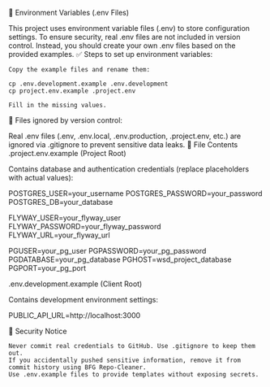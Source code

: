 📌 Environment Variables (.env Files)

This project uses environment variable files (.env) to store configuration settings. To ensure security, real .env files are not included in version control. Instead, you should create your own .env files based on the provided examples.
✅ Steps to set up environment variables:

    Copy the example files and rename them:

    cp .env.development.example .env.development
    cp project.env.example .project.env

    Fill in the missing values.

🛑 Files ignored by version control:

Real .env files (.env, .env.local, .env.production, .project.env, etc.) are ignored via .gitignore to prevent sensitive data leaks.
📂 File Contents
.project.env.example (Project Root)

Contains database and authentication credentials (replace placeholders with actual values):

POSTGRES_USER=your_username
POSTGRES_PASSWORD=your_password
POSTGRES_DB=your_database

FLYWAY_USER=your_flyway_user
FLYWAY_PASSWORD=your_flyway_password
FLYWAY_URL=your_flyway_url

PGUSER=your_pg_user
PGPASSWORD=your_pg_password
PGDATABASE=your_pg_database
PGHOST=wsd_project_database
PGPORT=your_pg_port

.env.development.example (Client Root)

Contains development environment settings:

PUBLIC_API_URL=http://localhost:3000

🔐 Security Notice

    Never commit real credentials to GitHub. Use .gitignore to keep them out.
    If you accidentally pushed sensitive information, remove it from commit history using BFG Repo-Cleaner.
    Use .env.example files to provide templates without exposing secrets.
